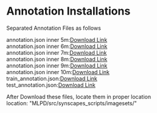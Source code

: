 # Annotation Installations

Separated Annotation Files as follows

annotation.json inner 5m:[Download Link](https://drive.google.com/drive/folders/1NwBaAkxJxcq9g4KdaeE-BI4E4gwvWm9Q?usp=drive_link/5_synscape_test_annotation.json)  
annotation.json inner 6m:[Download Link](https://drive.google.com/drive/folders/1NwBaAkxJxcq9g4KdaeE-BI4E4gwvWm9Q?usp=drive_link/6_synscape_test_annotation.json)  
annotation.json inner 7m:[Download Link](https://drive.google.com/drive/folders/1NwBaAkxJxcq9g4KdaeE-BI4E4gwvWm9Q?usp=drive_link/7_synscape_test_annotation.json)  
annotation.json inner 8m:[Download Link](https://drive.google.com/drive/folders/1NwBaAkxJxcq9g4KdaeE-BI4E4gwvWm9Q?usp=drive_link/8_synscape_test_annotation.json)  
annotation.json inner 9m:[Download Link](https://drive.google.com/drive/folders/1NwBaAkxJxcq9g4KdaeE-BI4E4gwvWm9Q?usp=drive_link/9_synscape_test_annotation.json)  
annotation.json inner 10m:[Download Link](https://drive.google.com/drive/folders/1NwBaAkxJxcq9g4KdaeE-BI4E4gwvWm9Q?usp=drive_link/10_synscape_test_annotation.json)  
train_annotation.json:[Download Link](https://drive.google.com/drive/folders/1NwBaAkxJxcq9g4KdaeE-BI4E4gwvWm9Q?usp=drive_link/synscape_train_annotation.json)  
test_annotation.json:[Download Link](https://drive.google.com/drive/folders/1NwBaAkxJxcq9g4KdaeE-BI4E4gwvWm9Q?usp=drive_link/synscape_test_annotation.json)  

After Download these files, locate them in proper location  
location: "MLPD/src/synscapes_scripts/imagesets/"

